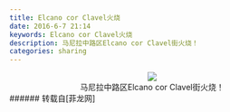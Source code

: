 ```yaml
---
title: Elcano cor Clavel火烧
date: 2016-6-7 21:14
keywords: Elcano cor Clavel火烧
description: 马尼拉中路区Elcano cor Clavel街火烧！
categories: sharing
---
```

<td class="t_f" id="postmessage_345018">

<div align="center">

<img aid="328459" data-cf-modified-96d46a8baf7b0c750a067e4e-="" file="data/attachment/forum/201606/07/211330i0yp1mmglj8mzgy1.jpg.thumb.jpg" id="aimg_328459" inpost="1" onclick="" onmouseover="" src="http://www.flw.ph/data/attachment/forum/201606/07/211330i0yp1mmglj8mzgy1.jpg" style="cursor:pointer" zoomfile="data/attachment/forum/201606/07/211330i0yp1mmglj8mzgy1.jpg"/>


<br/>
马尼拉中路区Elcano cor Clavel街火烧！</div></td>
###### 转载自[菲龙网]